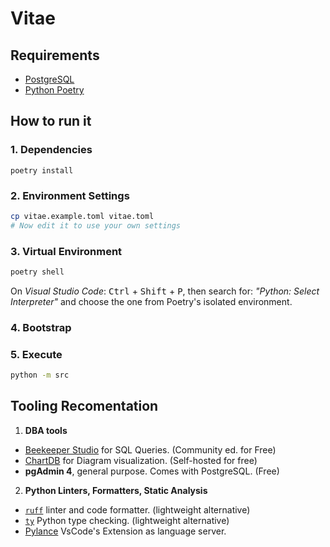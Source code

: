 # Vitae

## Requirements

- [PostgreSQL](https://www.postgresql.org/)
- [Python Poetry](https://python-poetry.org/)

## How to run it

### 1. Dependencies

```
poetry install
```

### 2. Environment Settings
    

```bash
cp vitae.example.toml vitae.toml
# Now edit it to use your own settings
```

### 3. Virtual Environment

```bash
poetry shell
```

On *Visual Studio Code*: <kbd>Ctrl</kbd> + <kbd>Shift</kbd> + <kbd>P</kbd>,
then search for: *"Python: Select Interpreter"* and choose the one from Poetry's isolated environment.

### 4. Bootstrap

### 5. Execute

```bash
python -m src
```

## Tooling Recomentation

1. **DBA tools**
  - [Beekeeper Studio](https://www.beekeeperstudio.io/) for SQL Queries. (Community ed. for Free)
  - [ChartDB](https://github.com/chartdb/chartdb) for Diagram visualization. (Self-hosted for free)
  - **pgAdmin 4**, general purpose. Comes with PostgreSQL. (Free)
2. **Python Linters, Formatters, Static Analysis**
  - [`ruff`](https://docs.astral.sh/ruff/) linter and code formatter. (lightweight alternative)
  - [`ty`](https://github.com/astral-sh/ty) Python type checking. (lightweight alternative)
  - [Pylance](https://marketplace.visualstudio.com/items?itemName=ms-python.vscode-pylance) VsCode's Extension 
    as language server.